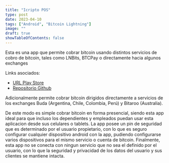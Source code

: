 ```yaml
---
title: "Icripto POS"
type: post
date: 2023-04-10
tags: ["Android", "Bitcoin Lightning"]
image: ""
draft: true
showTableOfContents: false
---
```



Esta es una app que permite cobrar bitcoin usando distintos servicios de cobro de bitcoin, tales como LNBits, BTCPay o directamente hacia algunos exchanges

Links asociados:

- [URL Play Store](https://play.google.com/store/apps/details?id=cl.icripto.icriptopos)
- [Repositorio Github](https://github.com/felipebrunet/icriptopos)

Adicionalmente permite cobrar bitcoin dirigidos directamente a servicios de los exchanges Buda (Argentina, Chile, Colombia, Perú) y Bitaroo (Australia).

De este modo es simple cobrar bitcoin en forma presencial, siendo esta app ideal para que incluso los dependientes y empleados puedan usar esta aplicacion desde sus celulares o tablets. La app posee un pin de seguridad que es determinado por el usuario propietario, con lo que es seguro configurar cualquier dispositivo android con la app, pudiendo configurarse varios dispositivos para el mismo servicio o cuenta de bitcoin. Finalmente, esta app no se conecta con ningun servicio que no sea el definido por el usuario, con lo que la seguridad y privacidad de los datos del usuario y sus clientes se mantiene intacta.


